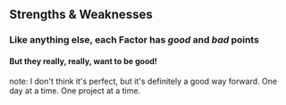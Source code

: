 ##  Strengths & Weaknesses

### Like anything else, each Factor has *good* and *bad* points

#### But they really, really, want to be good!<!-- .element: class="fragment" -->

note:
	I don't think it's perfect, but it's definitely
	a good way forward.  One day at a time.  One project at a time.
